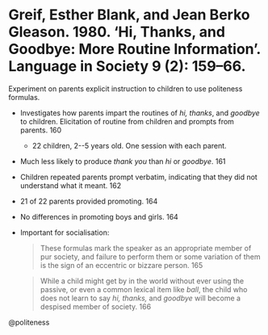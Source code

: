 # Greif, Esther Blank, and Jean Berko Gleason. 1980. ‘Hi, Thanks, and Goodbye: More Routine Information’. Language in Society 9 (2): 159–66.

Experiment on parents explicit instruction to children to use politeness formulas.

- Investigates how parents impart the routines of *hi, thanks*, and *goodbye* to children. Elicitation of routine from children and prompts from parents. 160
    - 22 children, 2--5 years old. One session with each parent. 

- Much less likely to produce *thank you* than *hi* or *goodbye*. 161

- Children repeated parents prompt verbatim, indicating that they did not understand what it meant. 162

- 21 of 22 parents provided promoting. 164

- No differences in promoting boys and girls. 164

- Important for socialisation: 

    > These formulas mark the speaker as an appropriate member of pur society, and failure to perform them or some variation of them is the sign of an eccentric or bizzare person. 165

    > While a child might get by in the world without ever using the passive, or even a common lexical item like *ball*, the child who does not learn to say *hi, thanks,* and *goodbye* will become a despised member of society. 166

@politeness




